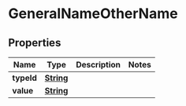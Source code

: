 

# GeneralNameOtherName


## Properties

| Name | Type | Description | Notes |
|------------ | ------------- | ------------- | -------------|
|**typeId** | [**String**](String.md) |  |  |
|**value** | [**String**](String.md) |  |  |



